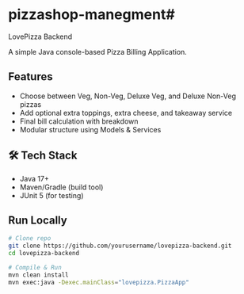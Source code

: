 # pizzashop-manegment# 
 LovePizza Backend

A simple Java console-based Pizza Billing Application.

##  Features
- Choose between Veg, Non-Veg, Deluxe Veg, and Deluxe Non-Veg pizzas
- Add optional extra toppings, extra cheese, and takeaway service
- Final bill calculation with breakdown
- Modular structure using Models & Services

## 🛠 Tech Stack
- Java 17+
- Maven/Gradle (build tool)
- JUnit 5 (for testing)

##  Run Locally
```bash
# Clone repo
git clone https://github.com/yourusername/lovepizza-backend.git
cd lovepizza-backend

# Compile & Run
mvn clean install
mvn exec:java -Dexec.mainClass="lovepizza.PizzaApp"
